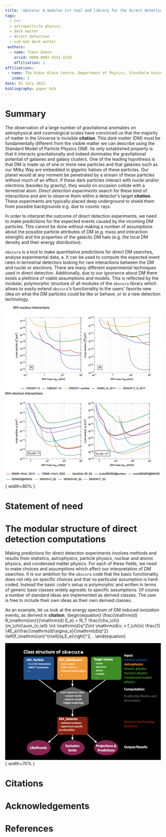 ```yaml
---
title: 'obscura: A modular C++ tool and library for the direct detection of dark matter particles via nuclear and electron recoils'
tags:
  - C++
  - astroparticle physics
  - dark matter
  - direct detection
  - sub-GeV dark matter
 authors:
  - name: Timon Emken
    orcid: 0000-0002-4251-2229
    affiliation: 1
affiliations:
 - name: The Oskar Klein Centre, Department of Physics, Stockholm University, AlbaNova, SE-10691 Stockholm, Sweden
   index: 1
date: 01 July 2021
bibliography: paper.bib
---
```

<!-- 
# Notes

- Plot of constraints
- Emphasize polymorphisms and modular structure
- cite ddcalc
- cite included experiments
- list statistical methods
- link to documentation
- already used in damascus-sun
-  -->

# Summary

<!-- https://joss.readthedocs.io/en/latest/submitting.html#example-paper-and-bibliography -->
<!-- https://joss.readthedocs.io/en/latest/submitting.html#submission-requirements -->

The observation of a large number of gravitational anomalies on astrophysical and cosmological scales have convinced us that the majority of matter in the Universe is invisible **citation**.
This *dark matter* (DM) must be fundamentally different from the visible matter we can describe using the Standard Model of Particle Physics (SM).
Its only established property is that it interacts gravitationally and indeed dominates the gravitational potential of galaxies and galaxy clusters.
One of the leading hypothesis is that DM is made up of one or more new particles and that galaxies such as our Milky Way are embedded in gigantic haloes of these particles.
Our planet would at any moment be penetrated by a stream of these particles without much of an effect.
If these dark particles interact with nuclei and/or electrons (besides by gravity), they would on occasion collide with a terrestrial atom.
*Direct detection experiments* search for these kind of interactions and aim to observe them within a detector's target **citation**.
These experiments are typically placed deep underground to shield them from possible backgrounds e.g. due to cosmic rays.

In order to interpret the outcome of direct detection experiments, we need to make predictions for the expected events caused by the incoming DM particles.
This cannot be done without making a number of assumptions about the possible particle attributes of DM (e.g. mass and interaction strength) and the properties of the galactic DM halo (e.g. the local DM density and their energy distribution).

`obscura` is a tool to make quantitative predictions for direct DM searches, analyse experimental data, a.
It can be used to compute the expected event rates in terrestrial detectors looking for rare interactions between the DM and nuclei or electrons.
There are many different experimental techniques used in direct detection.
Additionally, due to our ignorance about DM there exists a plethora of viable assumptions and models.
This is reflected by the modular, polymorphic structure of all modules of the `obscura` library which allows to easily extend `obscura`'s functionality to the users' favorite new idea on what the DM particles could be like or behave, or to a new detection technology.

![Caption for example figure.\label{fig:example}](obscura_DD_Constraints.png){ width=80% } 

# Statement of need


 

# The modular structure of direct detection computations

Making predictions for direct detection experiments involves methods and results from statistics, astrophysics, particle physics, nuclear and atomic physics, and condensed matter physics.
For each of these fields, we need to make choices and assumptions which affect our interpretation of DM searches.
It is our ambition for the `obscura` code that the basic functionality does not rely on specific choices and that no particular assumption is hard-coded.
Instead the basic code's setup is polymorphic and written in terms of generic base classes widely agnostic to specific assumptions.
Of course a number of standard ideas are implemented as derived classes.
The user is free to include their own ideas as their own derived classes.

As an example, let us look at the energy spectrum of DM induced ionization events, as derived in **citation**.
\begin{equation}
 \frac{\mathrm{d} R_\mathrm{ion}}{\mathrm{d} E_e} = N_T \frac{\rho_\chi}{m_\chi}\sum_{n,\ell} \int \mathrm{d}q^2\int \mathrm{d}v\; v f_\chi(v) \frac{1}{4E_e}\frac{\mathrm{d}\sigma_e}{\mathrm{d}q^2} \left|f_\mathrm{ion}^{n\ell}(q,E_e)\right|^2\, .
\end{equation}


![Caption for example figure.\label{fig:example}](FlowChart.png){ width=70% } 

<!-- Classes can be used like in the figure, but can also be used in all kinds of functions depending on the reserach project (see e.g. damascus-sun) -->

<!-- As derived [@Essig:2015cda] ... -->

<!-- Single dollars ($) are required for inline mathematics e.g. $f(x) = e^{\pi/x}$

Double dollars make self-standing equations:

$$\Theta(x) = \left\{\begin{array}{l}
0\textrm{ if } x < 0\cr
1\textrm{ else}
\end{array}\right.$$

You can also use plain \LaTeX for equations
\begin{equation}\label{eq:fourier}
\hat f(\omega) = \int_{-\infty}^{\infty} f(x) e^{i\omega x} dx
\end{equation}
and refer to \autoref{eq:fourier} from text. -->

# Citations

<!-- Citations to entries in paper.bib should be in
[rMarkdown](http://rmarkdown.rstudio.com/authoring_bibliographies_and_citations.html)
format.

For a quick reference, the following citation commands can be used:
- `@author:2001`  ->  "Author et al. (2001)"
- `[@author:2001]` -> "(Author et al., 2001)"
- `[@author1:2001; @author2:2001]` -> "(Author1 et al., 2001; Author2 et al., 2002)" -->

# Acknowledgements


# References